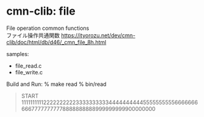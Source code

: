cmn-clib: file
===============


File operation common functions  
ファイル操作共通関数
https://ityorozu.net/dev/cmn-clib/doc/html/db/d46/_cmn_file_8h.html


samples:  
- file_read.c  
- file_write.c  


Build and Run:
% make read
% bin/read
> START
>11111111112222222222333333333344444444445555555555666666666677777777778888888888999999999900000000
